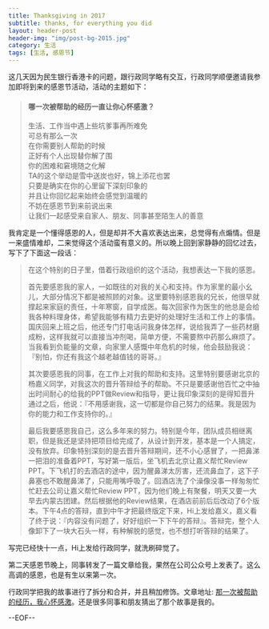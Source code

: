```yaml
---
title: Thanksgiving in 2017
subtitle: thanks, for everything you did
layout: header-post
header-img: "img/post-bg-2015.jpg"
category: 生活
tags: [生活, 感恩节]
---
```


这几天因为民生银行香港卡的问题，跟行政同学略有交互，行政同学顺便邀请我参加即将到来的感恩节活动，活动的主题如下：

> #### 哪一次被帮助的经历一直让你心怀感激？
> 
> 生活、工作当中遇上些坑爹事再所难免  
> 可总有那么一次  
> 在你需要别人帮助的时候  
> 正好有个人出现替你解了围  
> 你的困难和窘境随之化解  
> TA的这个举动是雪中送炭也好，锦上添花也罢  
> 只要是确实在你的心里留下深刻印象的  
> 并且让你回忆起来始终会感觉到温暖的  
> 不妨在感恩节到来前说出来  
> 让我们一起感受来自家人、朋友、同事甚至陌生人的善意  

我肯定是一个懂得感恩的人，但是却并不大喜欢表达出来，总觉得有点煽情。但是一来盛情难却，二来觉得这个活动蛮有意义的。所以晚上回到家静静的回忆过去，写下了下面这一段话：

> 在这个特别的日子里，借着行政组织的这个活动，我想表达一下我的感恩。
>
> 首先要感恩我的家人，一如既往的对我的关心和支持。作为家里的最小幺儿，大部分情况下都是被照顾的对象。这里要特别感恩我的兄长，他很早就撑起来家庭的责任，十年寒窗，自学成医。每次回家作为医生的他总是会给我各种料理身体，希望我能够有精力去更好的处理好生活和工作上的事情。国庆回来上班之后，他还专门打电话问我身体怎样，说给我弄了一些药材磨成粉，这样我就可以直接当冲剂喝，简单方便，不需要熬中药那么麻烦了。当我看到负能量的文章，向家里人感慨中年危机的时候，他会鼓励我说：『别怕，你还有我这个越老越值钱的哥哥。』
>
> 其次要感恩我的同事，在工作上对我的帮助和支持。这里特别要感谢北京的杨嘉义同学，对我这次的晋升答辩给予的帮助。不只是要感谢他百忙之中抽出时间耐心的给我的PPT做Review和指导，更让我印象深刻的是得知晋升通过之后，他说：『不用感谢我，这一切都是你自己努力的结果。我是因为你的能力和工作支持你的。』
>
> 最后我要感恩我自己，这么多年来的努力。特别是今年，团队成员相继离职，但是我还是坚持把项目给完成了，从设计到开发，基本是一个人搞定，没有放弃。印象特别深刻的是去晋升答辩期间，还不小心感冒了，一把鼻涕一把泪的准备着PPT，写好第一版后，坐飞机去北京让嘉义帮忙Review PPT。下飞机打的去酒店的途中，因为醒鼻涕太厉害，还流鼻血了，这下子鼻塞也不敢醒鼻涕了，只能用嘴呼吸了。回酒店洗了个澡像没事一样匆匆忙忙赶去公司让嘉义帮忙Review PPT，因为他们晚上有聚餐，明天又要一大早去内蒙古团建。然后根据他的Review结果，在酒店前前后后改动了6个版本。下午4点的答辩，直到中午才把最终版定下来，Hi上发给嘉义，嘉义看了终于说：『内容没有问题了，好好组织一下下午的答辩』。答辩完，整个人像卸下了一块大石头一样，有种解脱的感觉，也不想打听答辩的结果了。

写完已经快十一点，Hi上发给行政同学，就洗刷碎觉了。

第二天感恩节晚上，同事转发了一篇文章给我，果然在公司公众号上发表了。这么高调的感恩，也是有生以来第一次。

行政同学把我的故事进行了拆分和合并，并且稍加修饰。文章地址: [那一次被帮助的经历，我心怀感激](https://mp.weixin.qq.com/s/AlhW_njvefLAZiIBzRAc_A)。还是很多同事和朋友猜出了那个故事是我的。

--EOF--






